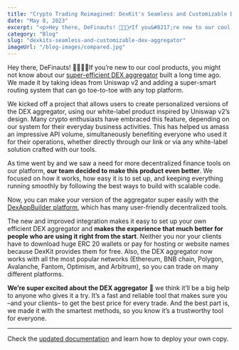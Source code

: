 ```yaml
---
title: "Crypto Trading Reimagined: DexKit's Seamless and Customizable DEX Aggregator"
date: "May 8, 2023"
excerpt: "<p>Hey there, DeFinauts! 🐱‍🚀🙋‍♂️If you&#8217;re new to our cool products, you might not know about our super-efficient DEX aggregator built a long time ago. We&hellip;</p> "
category: "Blog"
slug: "dexkits-seamless-and-customizable-dex-aggregator"
imageUrl: "/blog-images/compared.jpg"
---
```


Hey there, DeFinauts! 🐱‍🚀🙋‍♂️If you’re new to our cool products, you might not know about our [super-efficient DEX aggregator](https://swap.dexkit.com) built a long time ago. We made it by taking ideas from Uniswap v2 and adding a super-smart routing system that can go toe-to-toe with any top platform.

We kicked off a project that allows users to create personalized versions of the DEX aggregator, using our white-label product inspired by Uniswap v2’s design. Many crypto enthusiasts have embraced this feature, depending on our system for their everyday business activities. This has helped us amass an impressive API volume, simultaneously benefiting everyone who used it for their operations, whether directly through our link or via any white-label solution crafted with our tools.

As time went by and we saw a need for more decentralized finance tools on our platform, **our team decided to make this product even better**. We focused on how it works, how easy it is to set up, and keeping everything running smoothly by following the best ways to build with scalable code.

Now, you can make your version of the aggregator super easily with the [DexAppBuilder platform](https://dexappbuilder.dexkit.com/admin/quick-builder/swap), which has many user-friendly decentralized tools.

The new and improved integration makes it easy to set up your own efficient DEX aggregator and **makes the experience that much better for people who are using it right from the start**. Neither you nor your clients have to download huge ERC 20 wallets or pay for hosting or website names because DexKit provides them for free. Also, the DEX aggregator now works with all the most popular networks (Ethereum, BNB chain, Polygon, Avalanche, Fantom, Optimism, and Arbitrum), so you can trade on many different platforms.

**We’re super excited about the DEX aggregator** 🥳 we think it’ll be a big help to anyone who gives it a try. It’s a fast and reliable tool that makes sure you –and your clients– to get the best price for every trade. And the best part is, we made it with the smartest methods, so you know it’s a trustworthy tool for everyone.

* * *

Check the [updated documentation](https://docs.dexkit.com/defi-products/dexswap/overview) and learn how to deploy your own copy.